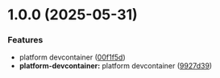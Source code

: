 # 1.0.0 (2025-05-31)


### Features

* platform devcontainer ([00f1f5d](https://github.com/rxvc/platform-engineering-assets/commit/00f1f5dbbbb7119ffa3253fabaa09a91b913555e))
* **platform-devcontainer:** platform devcontainer ([9927d39](https://github.com/rxvc/platform-engineering-assets/commit/9927d3911cca83e44208b680ba2c525e16b3378a))
